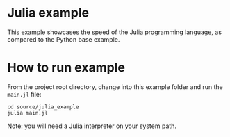 # Julia example

This example showcases the speed of the Julia programming language, as compared to the Python base example.

# How to run example

From the project root directory, change into this example folder and run the `main.jl` file:

```
cd source/julia_example
julia main.jl
```

Note: you will need a Julia interpreter on your system path.
